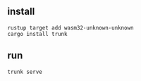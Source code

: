 ## install

```
rustup target add wasm32-unknown-unknown
cargo install trunk
```

## run

```
trunk serve
```
